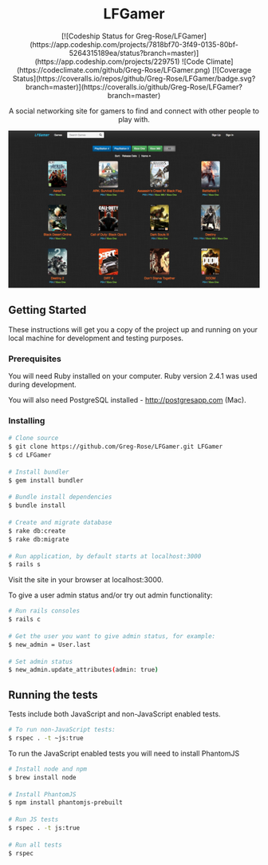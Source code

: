 <h1 align="center">
  LFGamer
</h1>

<p align="center">
  [![Codeship Status for Greg-Rose/LFGamer](https://app.codeship.com/projects/7818bf70-3f49-0135-80bf-5264315189ea/status?branch=master)](https://app.codeship.com/projects/229751)
  ![Code Climate](https://codeclimate.com/github/Greg-Rose/LFGamer.png)
  [![Coverage Status](https://coveralls.io/repos/github/Greg-Rose/LFGamer/badge.svg?branch=master)](https://coveralls.io/github/Greg-Rose/LFGamer?branch=master)
</p>

<p align="center">
  A social networking site for gamers to find and connect with other people to play with.
</p>

![alt text](/demo-screenshot.png "Demo Screenshot")

## Getting Started

These instructions will get you a copy of the project up and running on your local machine for development and testing purposes.

### Prerequisites

You will need Ruby installed on your computer. Ruby version 2.4.1 was used during development.

You will also need PostgreSQL installed - http://postgresapp.com (Mac).

### Installing

```bash
# Clone source
$ git clone https://github.com/Greg-Rose/LFGamer.git LFGamer
$ cd LFGamer

# Install bundler
$ gem install bundler

# Bundle install dependencies
$ bundle install

# Create and migrate database
$ rake db:create
$ rake db:migrate

# Run application, by default starts at localhost:3000
$ rails s

```

Visit the site in your browser at localhost:3000.

To give a user admin status and/or try out admin functionality:

```bash
# Run rails consoles
$ rails c

# Get the user you want to give admin status, for example:
$ new_admin = User.last

# Set admin status
$ new_admin.update_attributes(admin: true)
```

## Running the tests

Tests include both JavaScript and non-JavaScript enabled tests.

```bash
# To run non-JavaScript tests:
$ rspec . -t ~js:true
```

To run the JavaScript enabled tests you will need to install PhantomJS

```bash
# Install node and npm
$ brew install node

# Install PhantomJS
$ npm install phantomjs-prebuilt

# Run JS tests
$ rspec . -t js:true

# Run all tests
$ rspec
```
